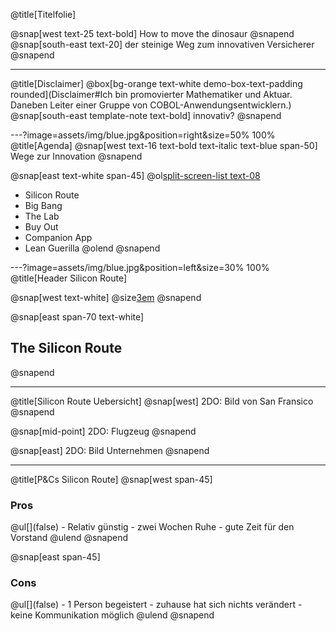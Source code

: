 @title[Titelfolie]

@snap[west text-25 text-bold]
How to move the dinosaur
@snapend
@snap[south-east text-20]
der steinige Weg zum innovativen Versicherer
@snapend

---
@title[Disclaimer]
@box[bg-orange text-white demo-box-text-padding rounded](Disclaimer#Ich bin promovierter Mathematiker und Aktuar. Daneben Leiter einer Gruppe von COBOL-Anwendungsentwicklern.)
@snap[south-east template-note text-bold]
innovativ?
@snapend

---?image=assets/img/blue.jpg&position=right&size=50% 100%
@title[Agenda]
@snap[west text-16 text-bold text-italic text-blue span-50]
Wege zur Innovation
@snapend

@snap[east text-white span-45]
@ol[split-screen-list text-08](false)
- Silicon Route
- Big Bang
- The Lab
- Buy Out
- Companion App
- Lean Guerilla
@olend
@snapend


---?image=assets/img/blue.jpg&position=left&size=30% 100%
@title[Header Silicon Route]

@snap[west text-white]
@size[3em](1.)
@snapend

@snap[east span-70 text-white]
<h2>The Silicon Route</h2>
@snapend

---
@title[Silicon Route Uebersicht]
@snap[west]
2DO: Bild von San Fransico
@snapend

@snap[mid-point]
2DO: Flugzeug
@snapend

@snap[east]
2DO: Bild Unternehmen
@snapend

---
@title[P&Cs Silicon Route]
@snap[west span-45]
  <h3>Pros</h3>
  @ul[](false)
    - Relativ günstig
    - zwei Wochen Ruhe
    - gute Zeit für den Vorstand
    @ulend
@snapend

@snap[east span-45]
  <h3>Cons</h3>
  @ul[](false)
    - 1 Person begeistert
    - zuhause hat sich nichts verändert
    - keine Kommunikation möglich
  @ulend
@snapend
